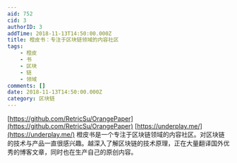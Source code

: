 ```yaml
---
aid: 752
cid: 3
authorID: 3
addTime: 2018-11-13T14:50:00.000Z
title: 橙皮书：专注于区块链领域的内容社区
tags:
    - 橙皮
    - 书
    - 区块
    - 链
    - 领域
comments: []
date: 2018-11-13T14:50:00.000Z
category: 区块链
---
```


[https://github.com/RetricSu/OrangePaper](https://github.com/RetricSu/OrangePaper) [https://underplay.me/](https://underplay.me/) 橙皮书是一个专注于区块链领域的内容社区。对区块链的技术与产品一直很感兴趣。越深入了解区块链的技术原理，正在大量翻译国外优秀的博客文章，同时也在生产自己的原创内容。
